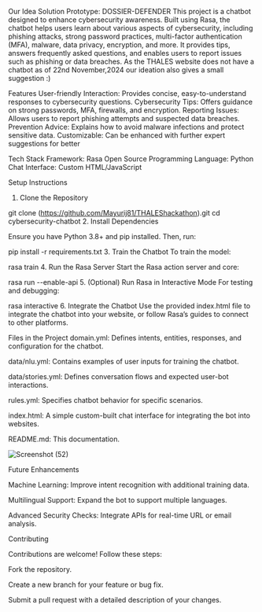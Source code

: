 Our Idea Solution Prototype:
DOSSIER-DEFENDER
This project is a chatbot designed to enhance cybersecurity awareness. Built using Rasa, the chatbot helps users learn about various aspects of cybersecurity, including phishing attacks, strong password practices, multi-factor authentication (MFA), malware, data privacy, encryption, and more. It provides tips, answers frequently asked questions, and enables users to report issues such as phishing or data breaches. 
As the THALES website does not have a chatbot as of 22nd November,2024 our ideation also gives a small suggestion :)


Features
User-friendly Interaction: Provides concise, easy-to-understand responses to cybersecurity questions.
Cybersecurity Tips: Offers guidance on strong passwords, MFA, firewalls, and encryption.
Reporting Issues: Allows users to report phishing attempts and suspected data breaches.
Prevention Advice: Explains how to avoid malware infections and protect sensitive data.
Customizable: Can be enhanced with further expert suggestions for better 

Tech Stack
Framework: Rasa Open Source
Programming Language: Python
Chat Interface: Custom HTML/JavaScript


Setup Instructions
1. Clone the Repository


git clone (https://github.com/Mayurij81/THALEShackathon).git
cd cybersecurity-chatbot
2. Install Dependencies

Ensure you have Python 3.8+ and pip installed. Then, run:


pip install -r requirements.txt
3. Train the Chatbot
To train the model:

rasa train
4. Run the Rasa Server
Start the Rasa action server and core:


rasa run --enable-api
5. (Optional) Run Rasa in Interactive Mode
For testing and debugging:


rasa interactive
6. Integrate the Chatbot
Use the provided index.html file to integrate the chatbot into your website, or follow Rasa’s guides to connect to other platforms.

Files in the Project
domain.yml: Defines intents, entities, responses, and configuration for the chatbot.

data/nlu.yml: Contains examples of user inputs for training the chatbot.

data/stories.yml: Defines conversation flows and expected user-bot interactions.

rules.yml: Specifies chatbot behavior for specific scenarios.

index.html: A simple custom-built chat interface for integrating the bot into websites.

README.md: This documentation.





![Screenshot (52)](https://github.com/user-attachments/assets/d2d02057-33dd-4f65-9071-f186eb80cdc0)

Future Enhancements

Machine Learning: Improve intent recognition with additional training data.

Multilingual Support: Expand the bot to support multiple languages.

Advanced Security Checks: Integrate APIs for real-time URL or email analysis.



Contributing

Contributions are welcome! Follow these steps:


Fork the repository.

Create a new branch for your feature or bug fix.

Submit a pull request with a detailed description of your changes.
